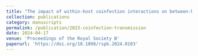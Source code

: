 ```yaml
---
title: "The impact of within-host coinfection interactions on between-host parasite transmission dynamics varies with spatial scale"
collection: publications
category: manuscripts
permalink: /publication/2023-coinfection-transmission
date: 2024-04-17
venue: 'Proceedings of the Royal Society B'
paperurl: 'https://doi.org/10.1098/rspb.2024.0103'
---
```

